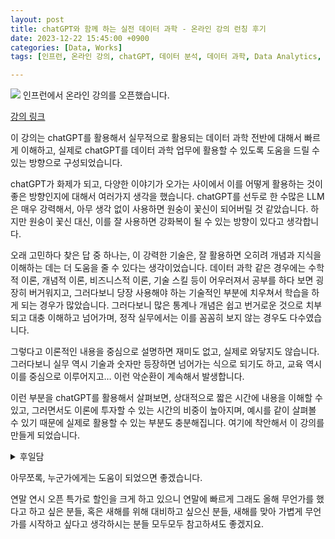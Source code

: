 ```yaml
---
layout: post
title: chatGPT와 함께 하는 실전 데이터 과학 - 온라인 강의 런칭 후기
date: 2023-12-22 15:45:00 +0900
categories: [Data, Works]
tags: [인프런, 온라인 강의, chatGPT, 데이터 분석, 데이터 과학, Data Analytics, Data Science, LLM, 인공지능]

---
```


![](https://cojette.files.wordpress.com/2023/12/dallc2b7e-2023-10-24-14.05.47-render-of-a-3d-logo-with-the-text-chatgpt-clearly-and-prominently-displayed-at-the-forefront.-behind-it-the-text-ec9980-ed95a8eabb98-ed9598eb8a94-eb8db0ec9d.png)
인프런에서 온라인 강의를 오픈했습니다.

[강의 링크](https://inf.run/z1GAn)

이 강의는 chatGPT를 활용해서 실무적으로 활용되는 데이터 과학 전반에 대해서 빠르게 이해하고, 실제로 chatGPT를 데이터 과학 업무에 활용할 수 있도록 도움을 드릴 수 있는 방향으로 구성되었습니다.

chatGPT가 화제가 되고, 다양한 이야기가 오가는 사이에서 이를 어떻게 활용하는 것이 좋은 방향인지에 대해서 여러가지 생각을 했습니다. chatGPT를 선두로 한 수많은 LLM은 매우 강력해서, 아무 생각 없이 사용하면 원숭이 꽃신이 되어버릴 것 같았습니다. 하지만 원숭이 꽃신 대신, 이를 잘 사용하면 강화복이 될 수 있는 방향이 있다고 생각합니다.

오래 고민하다 찾은 답 중 하나는, 이 강력한 기술은, 잘 활용하면 오히려 개념과 지식을 이해하는 데는 더 도움을 줄 수 있다는 생각이었습니다. 데이터 과학 같은 경우에는 수학적 이론, 개념적 이론, 비즈니스적 이론, 기술 스킬 등이 어우러져서 공부를 하다 보면 굉장히 버거워지고, 그러다보니 당장 사용해야 하는 기술적인 부분에 치우쳐서 학습을 하게 되는 경우가 많았습니다. 그러다보니 많은 통계나 개념은 쉽고 번거로운 것으로 치부되고 대충 이해하고 넘어가며, 정작 실무에서는 이를 꼼꼼히 보지 않는 경우도 다수였습니다.

그렇다고 이론적인 내용을 중심으로 설명하면 재미도 없고, 실제로 와닿지도 않습니다. 그러다보니 실무 역시 기술과 숫자만 등장하면 넘어가는 식으로 되기도 하고, 교육 역시 이를 중심으로 이루어지고… 이런 악순환이 계속해서 발생합니다.

이런 부분을 chatGPT를 활용해서 살펴보면, 상대적으로 짧은 시간에 내용을 이해할 수 있고, 그러면서도 이론에 투자할 수 있는 시간의 비중이 높아지며, 예시를 같이 살펴볼 수 있기 때문에 실제로 활용할 수 있는 부분도 충분해집니다. 여기에 착안해서 이 강의를 만들게 되었습니다.



<details>
  <summary>후일담</summary>
      
  사실 무언가 강의를 만들어야 겠다는 생각은 꽤 오래 전에 했는데(시간적 여유가 날이면 날마다 생기는 것이 아니므로...), 한 번 만들어서, 개인지도를 할 일이 있어서 써먹어 보았고, 나쁘지 않았다. <br>
    
  하지만 너무 뻔했고, 누구나 할 수 있는 것 같았다. 물론 누구나 할 수 있는 강의는 수요도 많기 때문에 그게 더 사람들이 좋아했을 지도 모르겠다. 하지만 그런 걸 굳이 내가 할 필요가 있을까? 이미 널리고 널린 자료를 내가 특색없이 가지고 와봐야 그냥 그 널린 것을 더 늘리는 정도밖에 되지 않을까 하는 생각이 들었다. <br>
  
  그래서 다 들어엎고, 오늘날에 더욱 직접적으로 도움이 되면서 많이 흔하지 않은, 그러면서도 어렵지 않은 교육 컨텐츠를 만들고 싶었고, 이에 대해서 몇 달간 고민하고, 이 생각을 구체화했다. <br>

  이 과정도 별로 쉽지 않았지만, 이 이후는 더 쉽지 않았다. 이 주제로 무언가를 만들자니 강의 자료가 너무 빈약해지거나 너무 뚱뚱해져서, 그 적정선을 맞추고 쉬우면서도 너무 가볍지 않는 선, 그리고 그 안에서 너무 과하지 않으면서도 부족하지 않게 적절히 경고와 팁을 담는 것, 그러면서도 내가 하고 싶은 말들을 담는 과정 하나하나가 다소 어려웠다. <br>

  그렇게 미니멀리즘으로(?) 결과를 만들다보니 결과물은 또 매우 작고(짧고), 게다가 수작업이다보니 아주 예쁘고 깔끔한 모양새는 아니기도 하다. 하지만 군더더기 많은 것보다는 낫고, 수작업에서 나오는 강사의 특징 같은 건 어쩔 수 없는 일이지. <br>

  늘 그렇듯이, 결과에 그 과정이 얼마나 어렵고 험난하고 많은 고민이 있었는지를 직설적으로 담는 것은 촌스럽고 쓸데없으며 결과를 오히려 더 해치는 일이다. 그냥 이런 데서 후일담으로 키득거리면서 보는 것 정도면 충분하다. <br>

  게다가 만드는 것은 고통의 연속이었다.  심지어 막판에는 거의 정상 상태가 아니었는데. 예전에 온라인 강의 다른 플랫폼에서 찍었을 때는 찍기만 하는 거였고 그것만으로도 충분히 고통이었는데 이건 전과정 내가 다 했어야 했다. 그 과정에서 내가 녹음한 것을 계속 확인하고 편집해야 하는 것이다!!!!! <br/>
  
  와 정말 고통의 끝판왕. <br>
  
  글 퇴고도 부끄럽고 책 나온 것도 잘 못 보는데 심지어 내가 내 영상 편집을 하면서 내가 말하는 걸 수십시간 들으려니 정말...미쳐버리는 줄... 직접 편집하고 녹화하는 것 자체는 처음 해봐서 걱정이 많았지만 생각보다 어렵지 않았는데, 그 과정이 나에게 너무...괴로웠다... 정말 막바지 1주 정도는 굉장히 피폐해져 있었다... (다행히 사람들을 거의 만날 일이 없었다) <br>

  뭐, 어쨌든, 이제는 지난 일이다. <br>
  
</details>


아무쪼록, 누군가에게는 도움이 되었으면 좋겠습니다. 

연말 연시 오픈 특가로 할인을 크게 하고 있으니 연말에 빠르게 그래도 올해 무언가를 했다고 하고 싶은 분들, 혹은 새해를 위해 대비하고 싶으신 분들, 새해를 맞아 가볍게 무언가를 시작하고 싶다고 생각하시는 분들 모두모두 참고하셔도 좋겠지요. 
